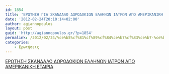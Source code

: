 ```yaml
---
id: 1854
title: 'ΕΡΩΤΗΣΗ ΓΙΑ ΣΚΑΝΔΑΛΟ ΔΩΡΟΔΟΚΙΩΝ ΕΛΛΗΝΩΝ ΙΑΤΡΩΝ ΑΠΟ ΑΜΕΡΙΚΑΝΙΚΗ ΕΤΑΙΡΙΑ 24-2-2012'
date: '2012-02-24T20:10:14+02:00'
author: agiannopoulos
layout: post
guid: 'http://agiannopoulos.gr/?p=1854'
permalink: /2012/02/24/%ce%b5%cf%81%cf%89%cf%84%ce%b7%cf%83%ce%b7-%ce%b3%ce%b9%ce%b1-%cf%83%ce%ba%ce%b1%ce%bd%ce%b4%ce%b1%ce%bb%ce%bf-%ce%b4%cf%89%cf%81%ce%bf%ce%b4%ce%bf%ce%ba%ce%b9%cf%89%ce%bd-%ce%b5%ce%bb%ce%bb%ce%b7/
categories:
    - Ερωτήσεις
---
```


[ΕΡΩΤΗΣΗ ΣΚΑΝΔΑΛΟ ΔΩΡΟΔΟΚΙΩΝ ΕΛΛΗΝΩΝ ΙΑΤΡΩΝ ΑΠΟ ΑΜΕΡΙΚΑΝΙΚΗ ΕΤΑΙΡΙΑ](/wp-content/uploads/2012/04/240212-ceb5cf81cf89cf84ceb7cf83ceb7-cf83cebaceb1cebdceb4ceb1cebbcebf-ceb4cf89cf81cebfceb4cebfcebaceb9cf89cebd-ceb5cebbcebbceb7cebdcf89.doc)